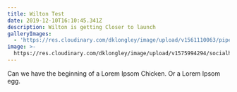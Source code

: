 ```yaml
---
title: Wilton Test
date: 2019-12-10T16:10:45.341Z
description: Wilton is getting Closer to launch
galleryImages:
  - 'https://res.cloudinary.com/dklongley/image/upload/v1561110063/pipes.jpg'
image: >-
  https://res.cloudinary.com/dklongley/image/upload/v1575994294/socialheadpixlrb.jpg
---
```

Can we have the beginning of a Lorem Ipsom Chicken. Or a Lorem Ipsom egg.
